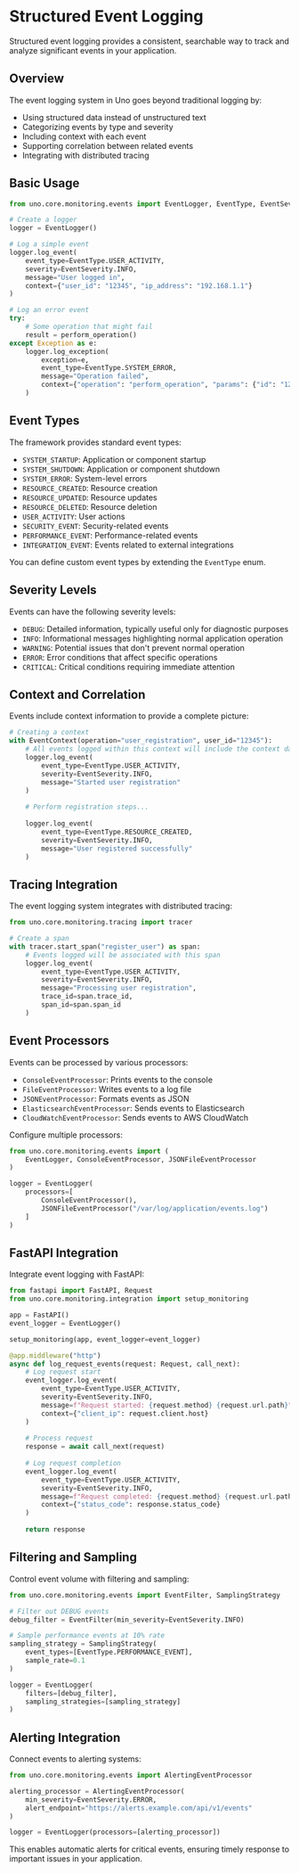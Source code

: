 # Structured Event Logging

Structured event logging provides a consistent, searchable way to track and analyze significant events in your application.

## Overview

The event logging system in Uno goes beyond traditional logging by:

- Using structured data instead of unstructured text
- Categorizing events by type and severity
- Including context with each event
- Supporting correlation between related events
- Integrating with distributed tracing

## Basic Usage

```python
from uno.core.monitoring.events import EventLogger, EventType, EventSeverity

# Create a logger
logger = EventLogger()

# Log a simple event
logger.log_event(
    event_type=EventType.USER_ACTIVITY,
    severity=EventSeverity.INFO,
    message="User logged in",
    context={"user_id": "12345", "ip_address": "192.168.1.1"}
)

# Log an error event
try:
    # Some operation that might fail
    result = perform_operation()
except Exception as e:
    logger.log_exception(
        exception=e,
        event_type=EventType.SYSTEM_ERROR,
        message="Operation failed",
        context={"operation": "perform_operation", "params": {"id": "12345"}}
    )
```

## Event Types

The framework provides standard event types:

- `SYSTEM_STARTUP`: Application or component startup
- `SYSTEM_SHUTDOWN`: Application or component shutdown
- `SYSTEM_ERROR`: System-level errors
- `RESOURCE_CREATED`: Resource creation
- `RESOURCE_UPDATED`: Resource updates
- `RESOURCE_DELETED`: Resource deletion
- `USER_ACTIVITY`: User actions
- `SECURITY_EVENT`: Security-related events
- `PERFORMANCE_EVENT`: Performance-related events
- `INTEGRATION_EVENT`: Events related to external integrations

You can define custom event types by extending the `EventType` enum.

## Severity Levels

Events can have the following severity levels:

- `DEBUG`: Detailed information, typically useful only for diagnostic purposes
- `INFO`: Informational messages highlighting normal application operation
- `WARNING`: Potential issues that don't prevent normal operation
- `ERROR`: Error conditions that affect specific operations
- `CRITICAL`: Critical conditions requiring immediate attention

## Context and Correlation

Events include context information to provide a complete picture:

```python
# Creating a context
with EventContext(operation="user_registration", user_id="12345"):
    # All events logged within this context will include the context data
    logger.log_event(
        event_type=EventType.USER_ACTIVITY,
        severity=EventSeverity.INFO,
        message="Started user registration"
    )
    
    # Perform registration steps...
    
    logger.log_event(
        event_type=EventType.RESOURCE_CREATED,
        severity=EventSeverity.INFO,
        message="User registered successfully"
    )
```

## Tracing Integration

The event logging system integrates with distributed tracing:

```python
from uno.core.monitoring.tracing import tracer

# Create a span
with tracer.start_span("register_user") as span:
    # Events logged will be associated with this span
    logger.log_event(
        event_type=EventType.USER_ACTIVITY,
        severity=EventSeverity.INFO,
        message="Processing user registration",
        trace_id=span.trace_id,
        span_id=span.span_id
    )
```

## Event Processors

Events can be processed by various processors:

- `ConsoleEventProcessor`: Prints events to the console
- `FileEventProcessor`: Writes events to a log file
- `JSONEventProcessor`: Formats events as JSON
- `ElasticsearchEventProcessor`: Sends events to Elasticsearch
- `CloudWatchEventProcessor`: Sends events to AWS CloudWatch

Configure multiple processors:

```python
from uno.core.monitoring.events import (
    EventLogger, ConsoleEventProcessor, JSONFileEventProcessor
)

logger = EventLogger(
    processors=[
        ConsoleEventProcessor(),
        JSONFileEventProcessor("/var/log/application/events.log")
    ]
)
```

## FastAPI Integration

Integrate event logging with FastAPI:

```python
from fastapi import FastAPI, Request
from uno.core.monitoring.integration import setup_monitoring

app = FastAPI()
event_logger = EventLogger()

setup_monitoring(app, event_logger=event_logger)

@app.middleware("http")
async def log_request_events(request: Request, call_next):
    # Log request start
    event_logger.log_event(
        event_type=EventType.USER_ACTIVITY,
        severity=EventSeverity.INFO,
        message=f"Request started: {request.method} {request.url.path}",
        context={"client_ip": request.client.host}
    )
    
    # Process request
    response = await call_next(request)
    
    # Log request completion
    event_logger.log_event(
        event_type=EventType.USER_ACTIVITY,
        severity=EventSeverity.INFO,
        message=f"Request completed: {request.method} {request.url.path}",
        context={"status_code": response.status_code}
    )
    
    return response
```

## Filtering and Sampling

Control event volume with filtering and sampling:

```python
from uno.core.monitoring.events import EventFilter, SamplingStrategy

# Filter out DEBUG events
debug_filter = EventFilter(min_severity=EventSeverity.INFO)

# Sample performance events at 10% rate
sampling_strategy = SamplingStrategy(
    event_types=[EventType.PERFORMANCE_EVENT],
    sample_rate=0.1
)

logger = EventLogger(
    filters=[debug_filter],
    sampling_strategies=[sampling_strategy]
)
```

## Alerting Integration

Connect events to alerting systems:

```python
from uno.core.monitoring.events import AlertingEventProcessor

alerting_processor = AlertingEventProcessor(
    min_severity=EventSeverity.ERROR,
    alert_endpoint="https://alerts.example.com/api/v1/events"
)

logger = EventLogger(processors=[alerting_processor])
```

This enables automatic alerts for critical events, ensuring timely response to important issues in your application.